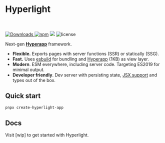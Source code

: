 <p align="center">
  <h1>Hyperlight</h1>
  <br /><br />
  <a href="https://npmjs.org/package/hyperlight"><img src="https://img.shields.io/npm/dt/hyperlight?color=%234AB8F2&style=for-the-badge" alt="Downloads" /> </a>
  <a href="https://npmjs.org/package/hyperlight"><img alt="npm" src="https://img.shields.io/npm/v/hyperlight?color=%234AB8F2&style=for-the-badge" /></a>
  <a href="https://travis-ci.com/github/BRA1L0R/hyperlight"><img src="https://img.shields.io/travis/com/BRA1L0R/hyperlight?color=4AB8F2&logo=TRAVIS&style=for-the-badge" /></a>
  <img src="https://img.shields.io/npm/l/hyperlight?style=for-the-badge&color=%234AB8F2" alt="license" />
</p>

Next-gen **[Hyperapp](https://github.com/jorgebucaran/hyperapp)** framework.

- **Flexible.** Exports pages with server functions (SSR) or statically (SSG).
- **Fast.** Uses [esbuild](https://github.com/evanw/esbuild/) for bundling and [Hyperapp](https://github.com/jorgebucaran/hyperapp) (1KB) as view layer.
- **Modern**. ESM everywhere, including server code. Targeting ES2019 for minimal output.
- **Developer friendly**. Dev server with persisting state, [JSX support](packages/jsx) and types out of the box.

## Quick start

```sh
pnpx create-hyperlight-app
```

## Docs

Visit [wip] to get started with Hyperlight.

